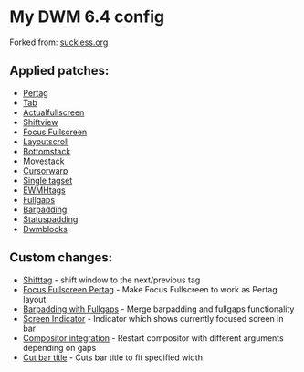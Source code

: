 # My DWM 6.4 config
Forked from: [suckless.org](https://dwm.suckless.org/)

## Applied patches:
* [Pertag](https://dwm.suckless.org/patches/pertag/)
* [Tab](https://dwm.suckless.org/patches/tab/)
* [Actualfullscreen](https://dwm.suckless.org/patches/actualfullscreen/)
* [Shiftview](https://lists.suckless.org/dev/1104/7590.html)
* [Focus Fullscreen](https://dwm.suckless.org/patches/focusfullscreen/)
* [Layoutscroll](https://dwm.suckless.org/patches/layoutscroll/)
* [Bottomstack](https://dwm.suckless.org/patches/bottomstack/)
* [Movestack](https://dwm.suckless.org/patches/movestack/)
* [Cursorwarp](https://dwm.suckless.org/patches/cursorwarp/)
* [Single tagset](https://dwm.suckless.org/patches/single_tagset/)
* [EWMHtags](https://dwm.suckless.org/patches/ewmhtags/)
* [Fullgaps](https://dwm.suckless.org/patches/fullgaps/)
* [Barpadding](https://dwm.suckless.org/patches/barpadding/)
* [Statuspadding](https://dwm.suckless.org/patches/statuspadding/)
* [Dwmblocks](https://github.com/torrinfail/dwmblocks)

## Custom changes:
* [Shifttag]() - shift window to the next/previous tag
* [Focus Fullscreen Pertag]() -  Make Focus Fullscreen to work as Pertag layout
* [Barpadding with Fullgaps]() - Merge barpadding and fullgaps functionality
* [Screen Indicator]() - Indicator which shows currently focused screen in bar
* [Compositor integration]() - Restart compositor with different arguments depending on gaps
* [Cut bar title]() - Cuts bar title to fit specified width